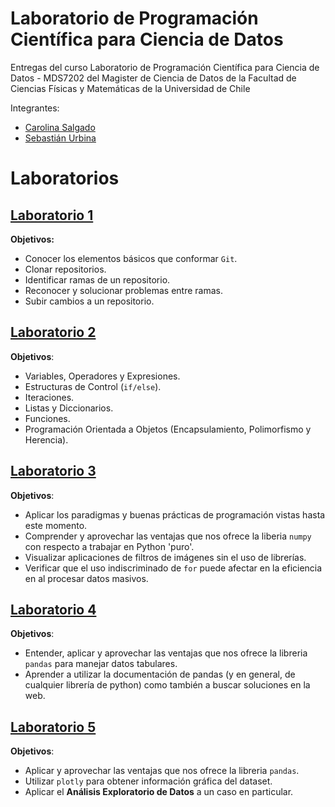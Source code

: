 # Laboratorio de Programación Científica para Ciencia de Datos

Entregas del curso Laboratorio de Programación Científica para Ciencia de Datos - MDS7202 del Magister de Ciencia de Datos de la Facultad de Ciencias Físicas y Matemáticas de la Universidad de Chile

Integrantes:
- [Carolina Salgado](https://github.com/carolinasalgadop)
- [Sebastián Urbina](https://github.com/SebasUrbina)

# Laboratorios

## [Laboratorio 1](https://github.com/SebasUrbina/MDS7202/blob/main/Laboratorios/Laboratorio%201/Laboratorio_1.ipynb)

**Objetivos:**
- Conocer los elementos básicos que conformar `Git`.
- Clonar repositorios.
- Identificar ramas de un repositorio.
- Reconocer y solucionar problemas entre ramas.
- Subir cambios a un repositorio.

## [Laboratorio 2](https://github.com/SebasUrbina/MDS7202/blob/main/Laboratorios/Laboratorio%202/Laboratorio_2.ipynb)

**Objetivos**:
- Variables, Operadores y Expresiones.
- Estructuras de Control (`if/else`).
- Iteraciones.
- Listas y Diccionarios.
- Funciones.
- Programación Orientada a Objetos (Encapsulamiento, Polimorfismo y Herencia).

## [Laboratorio 3](https://github.com/SebasUrbina/MDS7202/blob/main/Laboratorios/Laboratorio%203/Laboratorio_3.ipynb)

**Objetivos**:
- Aplicar los paradigmas y buenas prácticas de programación vistas hasta este momento.
- Comprender y aprovechar las ventajas que nos ofrece la liberia `numpy` con respecto a trabajar en Python 'puro'.
- Visualizar aplicaciones de filtros de imágenes sin el uso de librerías.
- Verificar que el uso indiscriminado de `for` puede afectar en la eficiencia en al procesar datos masivos.

## [Laboratorio 4](https://github.com/SebasUrbina/MDS7202/blob/main/Laboratorios/Laboratorio%204/Laboratorio_4.ipynb)

**Objetivos**:
- Entender, aplicar y aprovechar las ventajas que nos ofrece la libreria `pandas` para manejar datos tabulares.
- Aprender a utilizar la documentación de pandas (y en general, de cualquier librería de python) como también a buscar soluciones en la web.

## [Laboratorio 5](https://github.com/SebasUrbina/MDS7202/blob/main/Laboratorios/Laboratorio%205/Laboratorio_5.ipynb)

**Objetivos**:
- Aplicar y aprovechar las ventajas que nos ofrece la libreria `pandas`.
- Utilizar `plotly` para obtener información gráfica del dataset.
- Aplicar el **Análisis Exploratorio de Datos** a un caso en particular.



